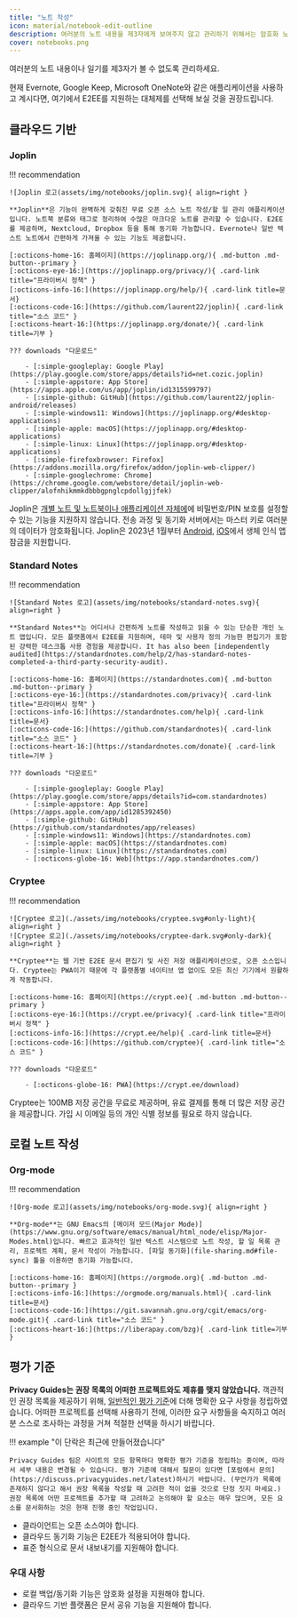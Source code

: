 ```yaml
---
title: "노트 작성"
icon: material/notebook-edit-outline
description: 여러분의 노트 내용을 제3자에게 보여주지 않고 관리하기 위해서는 암호화 노트 작성 앱을 사용해야 합니다.
cover: notebooks.png
---
```


여러분의 노트 내용이나 일기를 제3자가 볼 수 없도록 관리하세요.

현재 Evernote, Google Keep, Microsoft OneNote와 같은 애플리케이션을 사용하고 계시다면, 여기에서 E2EE를 지원하는 대체제를 선택해 보실 것을 권장드립니다.

## 클라우드 기반

### Joplin

!!! recommendation

    ![Joplin 로고(assets/img/notebooks/joplin.svg){ align=right }
    
    **Joplin**은 기능이 완벽하게 갖춰진 무료 오픈 소스 노트 작성/할 일 관리 애플리케이션입니다. 노트북 분류와 태그로 정리하여 수많은 마크다운 노트를 관리할 수 있습니다. E2EE를 제공하며, Nextcloud, Dropbox 등을 통해 동기화 가능합니다. Evernote나 일반 텍스트 노트에서 간편하게 가져올 수 있는 기능도 제공합니다.
    
    [:octicons-home-16: 홈페이지](https://joplinapp.org/){ .md-button .md-button--primary }
    [:octicons-eye-16:](https://joplinapp.org/privacy/){ .card-link title="프라이버시 정책" }
    [:octicons-info-16:](https://joplinapp.org/help/){ .card-link title=문서}
    [:octicons-code-16:](https://github.com/laurent22/joplin){ .card-link title="소스 코드" }
    [:octicons-heart-16:](https://joplinapp.org/donate/){ .card-link title=기부 }
    
    ??? downloads "다운로드"
    
        - [:simple-googleplay: Google Play](https://play.google.com/store/apps/details?id=net.cozic.joplin)
        - [:simple-appstore: App Store](https://apps.apple.com/us/app/joplin/id1315599797)
        - [:simple-github: GitHub](https://github.com/laurent22/joplin-android/releases)
        - [:simple-windows11: Windows](https://joplinapp.org/#desktop-applications)
        - [:simple-apple: macOS](https://joplinapp.org/#desktop-applications)
        - [:simple-linux: Linux](https://joplinapp.org/#desktop-applications)
        - [:simple-firefoxbrowser: Firefox](https://addons.mozilla.org/firefox/addon/joplin-web-clipper/)
        - [:simple-googlechrome: Chrome](https://chrome.google.com/webstore/detail/joplin-web-clipper/alofnhikmmkdbbbgpnglcpdollgjjfek)

Joplin은 [개별 노트 및 노트북이나 애플리케이션 자체에](https://github.com/laurent22/joplin/issues/289)에 비밀번호/PIN 보호를 설정할 수 있는 기능을 지원하지 않습니다. 전송 과정 및 동기화 서버에서는 마스터 키로 여러분의 데이터가 암호화됩니다. Joplin은 2023년 1월부터 [Android](https://joplinapp.org/changelog_android/#android-v2-10-3-https-github-com-laurent22-joplin-releases-tag-android-v2-10-3-pre-release-2023-01-05t11-29-06z), [iOS](https://joplinapp.org/changelog_ios/#ios-v12-10-2-https-github-com-laurent22-joplin-releases-tag-ios-v12-10-2-2023-01-20t17-41-13z)에서 생체 인식 앱 잠금을 지원합니다.

### Standard Notes

!!! recommendation

    ![Standard Notes 로고](assets/img/notebooks/standard-notes.svg){ align=right }
    
    **Standard Notes**는 어디서나 간편하게 노트를 작성하고 읽을 수 있는 단순한 개인 노트 앱입니다. 모든 플랫폼에서 E2EE를 지원하며, 테마 및 사용자 정의 가능한 편집기가 포함된 강력한 데스크톱 사용 경험을 제공합니다. It has also been [independently audited](https://standardnotes.com/help/2/has-standard-notes-completed-a-third-party-security-audit).
    
    [:octicons-home-16: 홈페이지](https://standardnotes.com){ .md-button .md-button--primary }
    [:octicons-eye-16:](https://standardnotes.com/privacy){ .card-link title="프라이버시 정책" }
    [:octicons-info-16:](https://standardnotes.com/help){ .card-link title=문서}
    [:octicons-code-16:](https://github.com/standardnotes){ .card-link title="소스 코드" }
    [:octicons-heart-16:](https://standardnotes.com/donate){ .card-link title=기부 }
    
    ??? downloads "다운로드"
    
        - [:simple-googleplay: Google Play](https://play.google.com/store/apps/details?id=com.standardnotes)
        - [:simple-appstore: App Store](https://apps.apple.com/app/id1285392450)
        - [:simple-github: GitHub](https://github.com/standardnotes/app/releases)
        - [:simple-windows11: Windows](https://standardnotes.com)
        - [:simple-apple: macOS](https://standardnotes.com)
        - [:simple-linux: Linux](https://standardnotes.com)
        - [:octicons-globe-16: Web](https://app.standardnotes.com/)

### Cryptee

!!! recommendation

    ![Cryptee 로고](./assets/img/notebooks/cryptee.svg#only-light){ align=right }
    ![Cryptee 로고](./assets/img/notebooks/cryptee-dark.svg#only-dark){ align=right }
    
    **Cryptee**는 웹 기반 E2EE 문서 편집기 및 사진 저장 애플리케이션으로, 오픈 소스입니다. Cryptee는 PWA이기 때문에 각 플랫폼별 네이티브 앱 없이도 모든 최신 기기에서 원활하게 작동합니다.
    
    [:octicons-home-16: 홈페이지](https://crypt.ee){ .md-button .md-button--primary }
    [:octicons-eye-16:](https://crypt.ee/privacy){ .card-link title="프라이버시 정책" }
    [:octicons-info-16:](https://crypt.ee/help){ .card-link title=문서}
    [:octicons-code-16:](https://github.com/cryptee){ .card-link title="소스 코드" }
    
    ??? downloads "다운로드"
    
        - [:octicons-globe-16: PWA](https://crypt.ee/download)

Cryptee는 100MB 저장 공간을 무료로 제공하며, 유료 결제를 통해 더 많은 저장 공간을 제공합니다. 가입 시 이메일 등의 개인 식별 정보를 필요로 하지 않습니다.

## 로컬 노트 작성

### Org-mode

!!! recommendation

    ![Org-mode 로고](assets/img/notebooks/org-mode.svg){ align=right }
    
    **Org-mode**는 GNU Emacs의 [메이저 모드(Major Mode)](https://www.gnu.org/software/emacs/manual/html_node/elisp/Major-Modes.html)입니다. 빠르고 효과적인 일반 텍스트 시스템으로 노트 작성, 할 일 목록 관리, 프로젝트 계획, 문서 작성이 가능합니다. [파일 동기화](file-sharing.md#file-sync) 툴을 이용하면 동기화 가능합니다.
    
    [:octicons-home-16: 홈페이지](https://orgmode.org){ .md-button .md-button--primary }
    [:octicons-info-16:](https://orgmode.org/manuals.html){ .card-link title=문서}
    [:octicons-code-16:](https://git.savannah.gnu.org/cgit/emacs/org-mode.git){ .card-link title="소스 코드" }
    [:octicons-heart-16:](https://liberapay.com/bzg){ .card-link title=기부 }

## 평가 기준

**Privacy Guides는 권장 목록의 어떠한 프로젝트와도 제휴를 맺지 않았습니다.** 객관적인 권장 목록을 제공하기 위해, [일반적인 평가 기준](about/criteria.md)에 더해 명확한 요구 사항을 정립하였습니다. 어떠한 프로젝트를 선택해 사용하기 전에, 이러한 요구 사항들을 숙지하고 여러분 스스로 조사하는 과정을 거쳐 적절한 선택을 하시기 바랍니다.

!!! example "이 단락은 최근에 만들어졌습니다"

    Privacy Guides 팀은 사이트의 모든 항목마다 명확한 평가 기준을 정립하는 중이며, 따라서 세부 내용은 변경될 수 있습니다. 평가 기준에 대해서 질문이 있다면 [포럼에서 문의](https://discuss.privacyguides.net/latest)하시기 바랍니다. (무언가가 목록에 존재하지 않다고 해서 권장 목록을 작성할 때 고려한 적이 없을 것으로 단정 짓지 마세요.) 권장 목록에 어떤 프로젝트를 추가할 때 고려하고 논의해야 할 요소는 매우 많으며, 모든 요소를 문서화하는 것은 현재 진행 중인 작업입니다.

- 클라이언트는 오픈 소스여야 합니다.
- 클라우드 동기화 기능은 E2EE가 적용되어야 합니다.
- 표준 형식으로 문서 내보내기를 지원해야 합니다.

### 우대 사항

- 로컬 백업/동기화 기능은 암호화 설정을 지원해야 합니다.
- 클라우드 기반 플랫폼은 문서 공유 기능을 지원해야 합니다.
